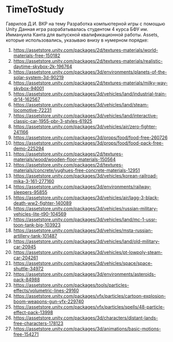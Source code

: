 # TimeToStudy
Гаврилов Д.И. ВКР на тему Разработка компьютерной игры с помощью Unity
Данная игра разрабатывалась студентом 4 курса БФУ им. Иммануила Канта для выпускной квалификационной работы.
Assets, которые использовались, указываю внизу в нумерном порядке:
1. https://assetstore.unity.com/packages/2d/textures-materials/world-materials-free-150182
2. https://assetstore.unity.com/packages/2d/textures-materials/realistic-daytime-skybox-2k-196764
3. https://assetstore.unity.com/packages/3d/environments/planets-of-the-solar-system-3d-90219
4. https://assetstore.unity.com/packages/2d/textures-materials/milky-way-skybox-94001
5. https://assetstore.unity.com/packages/3d/vehicles/land/industrial-train-dr14-162567
6. https://assetstore.unity.com/packages/3d/vehicles/land/steam-locomotive-72231
7. https://assetstore.unity.com/packages/3d/vehicles/land/interactive-classic-car-1955-pbr-3-styles-61925
8. https://assetstore.unity.com/packages/3d/vehicles/air/zero-fighter-241166
9. https://assetstore.unity.com/packages/3d/props/food/food-free-260726
10. https://assetstore.unity.com/packages/3d/props/food/food-pack-free-demo-225294
11. https://assetstore.unity.com/packages/2d/textures-materials/wood/wooden-floor-materials-150564
12. https://assetstore.unity.com/packages/2d/textures-materials/concrete/yughues-free-concrete-materials-12951
13. https://assetstore.unity.com/packages/3d/vehicles/korean-railroad-mika-3-161-277160
14. https://assetstore.unity.com/packages/3d/environments/railway-sleepers-95855
15. https://assetstore.unity.com/packages/3d/vehicles/air/lagg-3-black-death-ww2-fighter-140089
16. https://assetstore.unity.com/packages/3d/vehicles/russian-military-vehicles-lite-t90-104569
17. https://assetstore.unity.com/packages/3d/vehicles/land/mc-1-ussr-toon-tank-big-103923
18. https://assetstore.unity.com/packages/3d/vehicles/msta-russian-artillery-tank-101487
19. https://assetstore.unity.com/packages/3d/vehicles/land/old-military-car-20945
20. https://assetstore.unity.com/packages/3d/vehicles/pt-lowpoly-steam-car-204261
21. https://assetstore.unity.com/packages/3d/vehicles/space/space-shuttle-34972
22. https://assetstore.unity.com/packages/3d/environments/asteroids-pack-84988
23. https://assetstore.unity.com/packages/tools/particles-effects/volumetric-lines-29160
24. https://assetstore.unity.com/packages/vfx/particles/cartoon-explosion-boom-weapons-gun-vfx-229740
25. https://assetstore.unity.com/packages/vfx/particles/spells/48-particle-effect-pack-13998
26. https://assetstore.unity.com/packages/3d/characters/distant-lands-free-characters-178123
27. https://assetstore.unity.com/packages/3d/animations/basic-motions-free-154271
